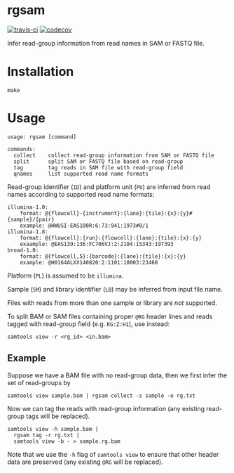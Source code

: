 # rgsam

[![travis-ci](https://travis-ci.org/djhshih/rgsam.svg?branch=master)](https://travis-ci.org/djhshih/rgsam)
[![codecov](https://codecov.io/gh/djhshih/rgsam/branch/master/graph/badge.svg)](https://codecov.io/gh/djhshih/rgsam)

Infer read-group information from read names in SAM or FASTQ file.

# Installation

```{bash}
make
```

# Usage

```{bash}
usage: rgsam [command]

commands:
  collect    collect read-group information from SAM or FASTQ file
  split      split SAM or FASTQ file based on read-group
  tag        tag reads in SAM file with read-group field
  qnames     list supported read name formats
```

Read-group identifier (`ID`) and platform unit (`PU`) are inferred from read
names according to supported read name formats:

```{yaml}
illumina-1.0:
    format: @{flowcell}-{instrument}:{lane}:{tile}:{x}:{y}#{sample}/{pair}
    example: @HWUSI-EAS100R:6:73:941:1973#0/1
illumina-1.8:
    format: @{flowcell}:{run}:{flowcell}:{lane}:{tile}:{x}:{y}
    exaample: @EAS139:136:FC706VJ:2:2104:15343:197393
broad-1.0:
    format: @{flowcell,5}:{barcode}:{lane}:{tile}:{x}:{y}
    example: @H0164ALXX140820:2:1101:10003:23460
```

Platform (`PL`) is assumed to be `illumina`.

Sample (`SM`) and library identifier (`LB`) may be inferred from input file name.

Files with reads from more than one sample or library are *not* supported.

To split BAM or SAM files containing proper `@RG` header lines and reads tagged
with read-group field (e.g. `RG:Z:H1`), use instead:

```{bash}
samtools view -r <rg_id> <in.bam>
```

## Example

Suppose we have a BAM file with no read-group data, then we first infer
the set of read-groups by

```{bash}
samtools view sample.bam | rgsam collect -s sample -o rg.txt
```

Now we can tag the reads with read-group information (any existing read-group
tags will be replaced).

```{bash}
samtools view -h sample.bam | 
  rgsam tag -r rg.txt |
  samtools view -b - > sample.rg.bam
```

Note that we use the `-h` flag of `samtools view` to ensure that other header data
are preserved (any existing `@RG` will be replaced).

